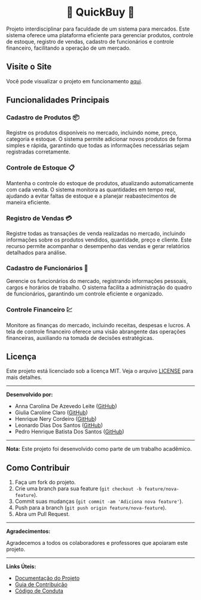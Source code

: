 
<h1 align='center'>🏪 QuickBuy 🏪</h1> 

Projeto interdisciplinar para faculdade de um sistema para mercados. Este sistema oferece uma plataforma eficiente para gerenciar produtos, controle de estoque, registro de vendas, cadastro de funcionários e controle financeiro, facilitando a operação de um mercado.

## Visite o Site

Você pode visualizar o projeto em funcionamento [aqui](https://henriquenery1.github.io/QuickBuy/login/login.html).

## Funcionalidades Principais

### Cadastro de Produtos 📦
Registre os produtos disponíveis no mercado, incluindo nome, preço, categoria e estoque. O sistema permite adicionar novos produtos de forma simples e rápida, garantindo que todas as informações necessárias sejam registradas corretamente.

### Controle de Estoque 📋
Mantenha o controle do estoque de produtos, atualizando automaticamente com cada venda. O sistema monitora as quantidades em tempo real, ajudando a evitar faltas de estoque e a planejar reabastecimentos de maneira eficiente.

### Registro de Vendas 💳
Registre todas as transações de venda realizadas no mercado, incluindo informações sobre os produtos vendidos, quantidade, preço e cliente. Este recurso permite acompanhar o desempenho das vendas e gerar relatórios detalhados para análise.

### Cadastro de Funcionários 👥
Gerencie os funcionários do mercado, registrando informações pessoais, cargos e horários de trabalho. O sistema facilita a administração do quadro de funcionários, garantindo um controle eficiente e organizado.

### Controle Financeiro 💹
Monitore as finanças do mercado, incluindo receitas, despesas e lucros. A tela de controle financeiro oferece uma visão abrangente das operações financeiras, auxiliando na tomada de decisões estratégicas.

## Licença

Este projeto está licenciado sob a licença MIT. Veja o arquivo [LICENSE](LICENSE) para mais detalhes.

---

**Desenvolvido por:**
- Anna Carolina De Azevedo Leite ([GitHub](https://github.com/annacarolinaa))
- Giulia Caroline Claro ([GitHub](https://github.com/GiuCaroline))
- Henrique Nery Cordeiro ([GitHub](https://github.com/henriquenery1))
- Leonardo Dias Dos Santos ([GitHub](https://github.com/Leo-Santoss))
- Pedro Henrique Batista Dos Santos ([GitHub](https://github.com/pedro_algumacoisa_atualizar))

---

**Nota:** Este projeto foi desenvolvido como parte de um trabalho acadêmico.

## Como Contribuir

1. Faça um fork do projeto.
2. Crie uma branch para sua feature (`git checkout -b feature/nova-feature`).
3. Commit suas mudanças (`git commit -am 'Adiciona nova feature'`).
4. Push para a branch (`git push origin feature/nova-feature`).
5. Abra um Pull Request.

---

**Agradecimentos:**

Agradecemos a todos os colaboradores e professores que apoiaram este projeto.

---

**Links Úteis:**

- [Documentação do Projeto](#)
- [Guia de Contribuição](#)
- [Código de Conduta](#)
